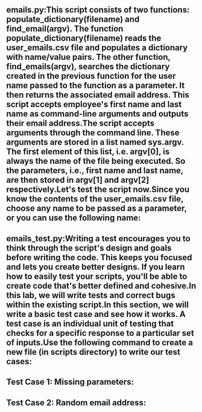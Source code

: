 ## emails.py:This script consists of two functions: populate_dictionary(filename) and find_email(argv). The function populate_dictionary(filename) reads the user_emails.csv file and populates a dictionary with name/value pairs. The other function, find_emails(argv), searches the dictionary created in the previous function for the user name passed to the function as a parameter. It then returns the associated email address. This script accepts employee's first name and last name as command-line arguments and outputs their email address.The script accepts arguments through the command line. These arguments are stored in a list named sys.argv. The first element of this list, i.e. argv[0], is always the name of the file being executed. So the parameters, i.e., first name and last name, are then stored in argv[1] and argv[2] respectively.Let's test the script now.Since you know the contents of the user_emails.csv file, choose any name to be passed as a parameter, or you can use the following name:<br>
## emails_test.py:Writing a test encourages you to think through the script's design and goals before writing the code. This keeps you focused and lets you create better designs. If you learn how to easily test your scripts, you'll be able to create code that's better defined and cohesive.In this lab, we will write tests and correct bugs within the existing script.In this section, we will write a basic test case and see how it works. A test case is an individual unit of testing that checks for a specific response to a particular set of inputs.Use the following command to create a new file (in scripts directory) to write our test cases:<br>
## Test Case 1: Missing parameters:
## Test Case 2: Random email address:

